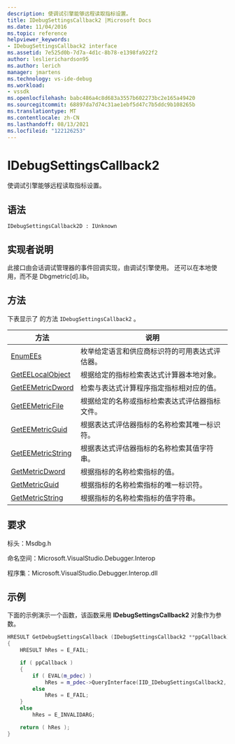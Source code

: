 ```yaml
---
description: 使调试引擎能够远程读取指标设置。
title: IDebugSettingsCallback2 |Microsoft Docs
ms.date: 11/04/2016
ms.topic: reference
helpviewer_keywords:
- IDebugSettingsCallback2 interface
ms.assetid: 7e525d0b-7d7a-4d1c-8b78-e1398fa922f2
author: leslierichardson95
ms.author: lerich
manager: jmartens
ms.technology: vs-ide-debug
ms.workload:
- vssdk
ms.openlocfilehash: babc486a4c8d683a3557b602273bc2e165a49420
ms.sourcegitcommit: 68897da7d74c31ae1ebf5d47c7b5ddc9b108265b
ms.translationtype: MT
ms.contentlocale: zh-CN
ms.lasthandoff: 08/13/2021
ms.locfileid: "122126253"
---
```

# <a name="idebugsettingscallback2"></a>IDebugSettingsCallback2
使调试引擎能够远程读取指标设置。

## <a name="syntax"></a>语法

```
IDebugSettingsCallback2D : IUnknown
```

## <a name="notes-for-implementers"></a>实现者说明
此接口由会话调试管理器的事件回调实现，由调试引擎使用。 还可以在本地使用，而不是 Dbgmetric[d].lib。

## <a name="methods"></a>方法
下表显示了 的方法 `IDebugSettingsCallback2` 。

|方法|说明|
|------------|-----------------|
|[EnumEEs](../../../extensibility/debugger/reference/idebugsettingscallback2-enumees.md)|枚举给定语言和供应商标识符的可用表达式评估器。|
|[GetEELocalObject](../../../extensibility/debugger/reference/idebugsettingscallback2-geteelocalobject.md)|根据给定的指标检索表达式计算器本地对象。|
|[GetEEMetricDword](../../../extensibility/debugger/reference/idebugsettingscallback2-geteemetricdword.md)|检索与表达式计算程序指定指标相对应的值。|
|[GetEEMetricFile](../../../extensibility/debugger/reference/idebugsettingscallback2-geteemetricfile.md)|根据给定的名称或指标检索表达式评估器指标文件。|
|[GetEEMetricGuid](../../../extensibility/debugger/reference/idebugsettingscallback2-geteemetricguid.md)|根据表达式评估器指标的名称检索其唯一标识符。|
|[GetEEMetricString](../../../extensibility/debugger/reference/idebugsettingscallback2-geteemetricstring.md)|根据表达式评估器指标的名称检索其值字符串。|
|[GetMetricDword](../../../extensibility/debugger/reference/idebugsettingscallback2-getmetricdword.md)|根据指标的名称检索指标的值。|
|[GetMetricGuid](../../../extensibility/debugger/reference/idebugsettingscallback2-getmetricguid.md)|根据指标的名称检索指标的唯一标识符。|
|[GetMetricString](../../../extensibility/debugger/reference/idebugsettingscallback2-getmetricstring.md)|根据指标的名称检索指标的值字符串。|

## <a name="requirements"></a>要求
标头：Msdbg.h

命名空间：Microsoft.VisualStudio.Debugger.Interop

程序集：Microsoft.VisualStudio.Debugger.Interop.dll

## <a name="example"></a>示例
下面的示例演示一个函数，该函数采用 **IDebugSettingsCallback2** 对象作为参数。

```cpp
HRESULT GetDebugSettingsCallback (IDebugSettingsCallback2 **ppCallback)
{
    HRESULT hRes = E_FAIL;

    if ( ppCallback )
    {
        if ( EVAL(m_pdec) )
            hRes = m_pdec->QueryInterface(IID_IDebugSettingsCallback2, (void **)ppCallback);
        else
            hRes = E_FAIL;
    }
    else
        hRes = E_INVALIDARG;

    return ( hRes );
}
```
